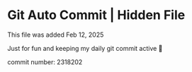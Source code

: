 # Git Auto Commit | Hidden File

This file was added Feb 12, 2025

Just for fun and keeping my daily git commit active 🤪

commit number: 2318202
